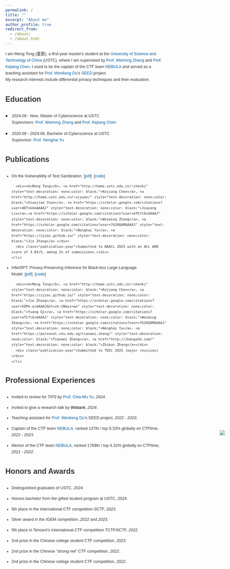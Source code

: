 ```yaml
---
permalink: /
title: ""
excerpt: "About me"
author_profile: true
redirect_from: 
  - /about/
  - /about.html
---
```

<a name="About Me"></a>
<text style="font-size: 0.9em;">
  I am Meng Tong (童蒙), a first-year master's student at the 
  <a href='https://en.wikipedia.org/wiki/University_of_Science_and_Technology_of_China' target="_blank" style="text-decoration: none; color:#005fa3;">University of Science and Technology of China</a> (USTC), where I am supervised by 
  <a href="https://scholar.google.com/citations?user=eTCfl6cAAAAJ&hl=en" target="_blank" style="text-decoration: none; color: #005fa3;">Prof. Weiming Zhang</a> and 
  <a href="http://home.ustc.edu.cn/~chenkj/" target="_blank" style="text-decoration: none; color: #005fa3;">Prof. Kejiang Chen</a>. 
  I used to be the captain of the CTF team 
  <a href="https://ctftime.org/team/168863" target="_blank" style="text-decoration: none; color: #005fa3;">NEBULA</a> and served as a teaching assistant for 
  <a href="https://web.ecs.syr.edu/~wedu/" target="_blank" style="text-decoration: none; color:#005fa3;">Prof. Wenliang Du</a>'s <a href="https://seedsecuritylabs.org/index.html" target="_blank" style="text-decoration: none; color:#005fa3;">SEED</a> project. 
  <br>My research interests include differential privacy techniques and their evaluation.
</text>



<h3 style="font-size: 23px;"> Education</h3><a name="Education"></a>
<style>
  body {
    font-family: 'Arial', sans-serif;
    color: #333;
    line-height: 1.6;
  }
  .cv-section {
    margin-bottom: 15px;
    padding-left: 20px; /* Add padding to align with bullet */
  }
  .cv-date {
    margin-bottom: 0px;
    font-size: 0.9em;
    position: relative;
  }
  .cv-date:before {
    content: "• ";
    position: absolute;
    left: -20px; /* Adjust left position to align bullet */
    color: #000;
     top: 50%; /* 定位到父元素的垂直中间 */
  transform: translateY(-50%); /* 通过位移让圆点居中 */
    font-size: 20px;
  }
  .cv-title {
    font-size: 0.9em;
    margin-bottom: 5px;
  }
  .cv-institution {
        font-size: 0.9em;
    margin-bottom: 5px;
  }
  .cv-supervisor {
        font-size: 0.9em;
        margin-bottom: 5px;
  }
</style>
<style>
  body {
    font-family: 'Arial', sans-serif;
    color: #333;
    line-height: 1.6;
  }
  .publication-entry {
    margin-bottom: 10px;
    font-size: 0.9em;
  }
  .publication-bullet {
    color: #FF5733; /* Adjust the color to match the emoji */
    font-size: 0.9em; /* Adjust size as needed */
  }
  .publication-title {
    color: #0000EE; /* Standard link color */
    text-decoration: none; /* No underline */
    font-weight: bold;
     font-size: 0.9em;
  }
  .authors {
    font-weight: bold;
     font-size: 0.9em;
  }
  .publication-year {
    font-style: italic;
     font-size: 0.95em;
  }
ul {
  list-style-position: outside;
  padding-left: 19px
}
</style>


<div class="cv-section">
  <div class="cv-date"><em>2024.09&nbsp;-&nbsp;Now</em>, Master of Cyberscience at USTC</div>
  <div class="cv-supervisor">Supervisors: <a href="https://scholar.google.com/citations?user=eTCfl6cAAAAJ&hl=en" target="_blank" style="text-decoration: none; color: #005fa3;">Prof. Weiming Zhang</a> and <a href="http://home.ustc.edu.cn/~chenkj/" target="_blank" style="text-decoration: none; color: #005fa3;">Prof. Kejiang Chen</a></div>
</div>

<div class="cv-section">
  <div class="cv-date"><em>2020.09&nbsp;-&nbsp;2024.06</em>, Bachelor of Cyberscience at USTC</div>
  <div class="cv-supervisor">Supervisor: <a href="https://scholar.google.com/citations?user=7620QAMAAAAJ&hl=zh-CN&oi=ao" target="_blank" style="text-decoration: none; color: #005fa3;">Prof. Nenghai Yu</a></div>
</div>


<h3 style="font-size: 23px;"> Publications</h3><a name="Publications"></a>
<div class="publication-entry">
  <ul>
    <li>
      On the Vulnerability of Text Sanitization&nbsp;&nbsp;[<a href="https://arxiv.org/pdf/2410.17052" target="_blank" style="text-decoration: none; color: #005fa3;">pdf</a>]&nbsp;&nbsp;[<a href="https://github.com/mengtong0110/On-the-Vulnerability-of-Text-Sanitization" target="_blank" style="text-decoration: none; color: #005fa3;">code</a>]

      <div><b>Meng Tong</b>, <a href="http://home.ustc.edu.cn/~chenkj" style="text-decoration: none;color: black;">Kejiang Chen</a>, <a href="http://home.ustc.edu.cn/~xjyuan/" style="text-decoration: none;color: black;">Xiaojian Yuan</a>, <a href="https://scholar.google.com/citations?user=4DTnkkkAAAAJ" style="text-decoration: none;color: black;">Jiayang Liu</a>,<a href="https://scholar.google.com/citations?user=eTCfl6cAAAAJ" style="text-decoration: none;color: black;">Weiming Zhang</a>, <a href="https://scholar.google.com/citations?user=7620QAMAAAAJ" style="text-decoration: none;color: black;">Nenghai Yu</a>, <a href="https://zjzac.github.io/" style="text-decoration: none;color: black;">Jie Zhang</a> </div>
      <div class="publication-year">Submitted to NAACL 2025 with an ACL ARR score of 3.83/5, among 2% of submissions.</div>
    </li>
  </ul>
  </div>
<div class="publication-entry">
  <ul>
    <li>
      InferDPT: Privacy-Preserving Inference for Black-box Large Language Model&nbsp;&nbsp;[<a href="https://arxiv.org/pdf/2310.12214.pdf" target="_blank" style="text-decoration: none; color: #005fa3;">pdf</a>]&nbsp;&nbsp;[<a href="https://github.com/mengtong0110/InferDPT" target="_blank" style="text-decoration: none; color: #005fa3;">code</a>]

      <div><b>Meng Tong</b>, <a href="http://home.ustc.edu.cn/~chenkj" style="text-decoration: none;color: black;">Kejiang Chen</a>, <a href="https://zjzac.github.io/" style="text-decoration: none;color: black;">Jie Zhang</a>, <a href="https://scholar.google.com/citations?user=5DPb-wcAAAAJ&hl=zh-CN&oi=ao" style="text-decoration: none;color: black;">Yuang Qi</a>, <a href="https://scholar.google.com/citations?user=eTCfl6cAAAAJ" style="text-decoration: none;color: black;">Weiming Zhang</a>, <a href="https://scholar.google.com/citations?user=7620QAMAAAAJ" style="text-decoration: none;color: black;">Nenghai Yu</a>, <a href="https://personal.ntu.edu.sg/tianwei.zhang/" style="text-decoration: none;color: black;">Tianwei Zhang</a>, <a href="http://zhangzhk.com/" style="text-decoration: none;color: black;">Zhikun Zhang</a></div>
      <div class="publication-year">Submitted to TDSC 2025 (major revision)</div>
    </li>
  </ul>
</div>

<h3 style="font-size: 23px;"> Professional Experiences</h3><a name="Professional Experiences"></a>
<div class="publication-entry">
  <ul>
    <li>
    Invited to review for <text style="font-style: italic;">TIFS</text> by <a href="https://chiamuyu.weebly.com/" target="_blank" style="text-decoration: none; color: #005fa3;">Prof. Chia-Mu Yu</a>, <em>2024</em>.
    </li>
  </ul>
</div>
<div class="publication-entry">
  <ul>
    <li>
    Invited to give a research talk by <a href="https://www.webank.com/en/" style="text-decoration: none;color: black;">Webank</a>, <em>2024</em>.
    </li>
  </ul>
</div>
<div class="publication-entry">
  <ul>
    <li>
    Teaching assistant for <a href="https://web.ecs.syr.edu/~wedu/" target="_blank" style="text-decoration: none; color: #005fa3;">Prof. Wenliang Du</a>'s SEED project, <em>2022&nbsp;-&nbsp;2023</em>.
    </li>
  </ul>
</div>
<div class="publication-entry">
  <ul>
    <li>
    Captain of the CTF team <a href="https://ctftime.org/team/168863" style="text-decoration: none; color: #005fa3;">NEBULA</a>, ranked 137th / top 0.33% globally on CTFtime, <em>2022&nbsp;-&nbsp;2023</em>.
    </li>
  </ul>
</div>
<div class="publication-entry">
  <ul>
    <li>
    Mentor of the CTF team <a href="https://ctftime.org/team/168863" style="text-decoration: none; color: #005fa3;">NEBULA</a>, ranked 1769th / top 4.32% globally on CTFtime, <em>2021&nbsp;-&nbsp;2022</em>.
    </li>
  </ul>
</div>

<h3 style="font-size: 23px;"> Honors and Awards</h3><a name="Honors and Awards"></a>
<div class="publication-entry">
  <ul>
    <li>
    Distinguished graduates of USTC, <em>2024</em>. 
    </li>
  </ul>
</div>
<div class="publication-entry">
  <ul>
    <li>
    Honors bachelor from the gifted student program at USTC, <em>2024</em>.
    </li>
  </ul>
</div>
<div class="publication-entry">
  <ul>
    <li>
    5th place in the international CTF competition SCTF, <em>2023</em>.
    </li>
  </ul>
</div>
<div class="publication-entry">
  <ul>
    <li>
    Silver award in the IGEM competition, <em>2022</em> and <em>2023</em>.
    </li>
  </ul>
</div>
<div class="publication-entry">
  <ul>
    <li>
    5th place in Tencent’s international CTF competition TCTF/0CTF, <em>2022</em>.
    </li>
  </ul>
</div>
<div class="publication-entry">
  <ul>
    <li>
    2nd prize in the Chinese college student CTF competition, <em>2023</em>.
    </li>
  </ul>
</div>
<div class="publication-entry">
  <ul>
    <li>
    2nd prize in the Chinese "strong net" CTF competition, <em>2022</em>.
    </li>
  </ul>
</div>
<div class="publication-entry">
  <ul>
    <li>
    2nd prize in the Chinese college student CTF competition, <em>2022</em>.
    </li>
  </ul>
</div>

<a class="fixed-tracker" href="https://clustrmaps.com/site/1by7n" title="Visit tracker">
  <img src="//www.clustrmaps.com/map_v2.png?d=9MjTsnBQZ0b88OSOyJkLyswPHQ3uLrUakE0ZL3JRXFM&cl=ffffff" />
</a>

<style>
  .fixed-tracker {
    position: fixed;
    right: 5%;
    top: 35%;
    transform: translateY(-50%);
    z-index: 9999;
    opacity: 1; /* 初始状态完全可见 */
    transition: opacity 0.3s ease; /* 平滑过渡效果 */
  }
</style>

<script>

  const tracker = document.querySelector('.fixed-tracker');


  const maxOpacity = 1;
  const minOpacity = 0;

 
  window.addEventListener('scroll', function () {
    const scrollPosition = window.scrollY;  
    const maxScroll = document.documentElement.scrollHeight - window.innerHeight;  
    const opacity = 1 - (scrollPosition / maxScroll)*4;  
    tracker.style.opacity = Math.max(minOpacity, Math.min(opacity, maxOpacity));
  });
</script>







